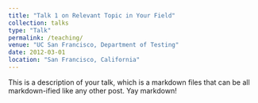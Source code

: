 ```yaml
---
title: "Talk 1 on Relevant Topic in Your Field"
collection: talks
type: "Talk"
permalink: /teaching/
venue: "UC San Francisco, Department of Testing"
date: 2012-03-01
location: "San Francisco, California"
---
```


This is a description of your talk, which is a markdown files that can be all markdown-ified like any other post. Yay markdown!
